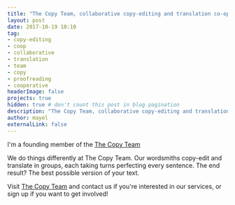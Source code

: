 ```yaml
---
title: "The Copy Team, collaborative copy-editing and translation co-op"
layout: post
date: 2017-10-19 10:10
tag:
- copy-editing
- coop
- collaborative
- translation
- team
- copy
- proofreading
- cooperative
headerImage: false
projects: true
hidden: true # don't count this post in blog pagination
description: "The Copy Team, collaborative copy-editing and translation co-op"
author: mayel
externalLink: false
---
```



I'm a founding member of the [The Copy Team](http://thecopy.team/)

We do things differently at The Copy Team. Our wordsmiths copy-edit and translate in groups, each taking turns perfecting every sentence. The end result? The best possible version of your text.

Visit [The Copy Team](http://thecopy.team/) and contact us if you're interested in our services, or sign up if you want to get involved!
